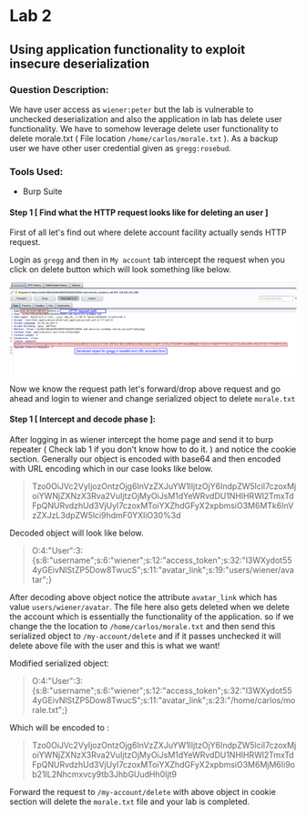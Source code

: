 # Lab 2

## Using application functionality to exploit insecure deserialization

### Question Description:

We have user access as `wiener:peter` but the lab is vulnerable to unchecked deserialization and also the application in lab has delete user functionality. We have to somehow leverage delete user functionality to delete morale.txt ( File location `/home/carlos/morale.txt` ). As a backup user we have other user credential given as `gregg:rosebud`.

### Tools Used:

- Burp Suite

#### Step 1 [ Find what the HTTP request looks like for deleting an user ]

First of all let's find out where delete account facility actually sends HTTP request.

Login as `gregg` and then in `My account` tab intercept the request when you click on delete button which will look something like below.

![](delete-facility-HTTP-request.png)

Now we know the request path let's forward/drop above request and go ahead and login to wiener and change serialized object to delete `morale.txt`

#### Step 1 [ Intercept and decode phase ]:

After logging in as wiener intercept the home page and send it to burp repeater ( Check lab 1 if you don't know how to do it. ) and notice the cookie section. Generally our object is encoded with base64 and then encoded with URL encoding which in our case looks like below.

> Tzo0OiJVc2VyIjozOntzOjg6InVzZXJuYW1lIjtzOjY6IndpZW5lciI7czoxMjoiYWNjZXNzX3Rva2VuIjtzOjMyOiJsM1dYeWRvdDU1NHlHRWl2TmxTdFpQNURvdzhUd3VjUyI7czoxMToiYXZhdGFyX2xpbmsiO3M6MTk6InVzZXJzL3dpZW5lci9hdmF0YXIiO30%3d

Decoded object will look like below.

> O:4:"User":3:{s:8:"username";s:6:"wiener";s:12:"access_token";s:32:"l3WXydot554yGEivNlStZP5Dow8TwucS";s:11:"avatar_link";s:19:"users/wiener/avatar";}

After decoding above object notice the attribute `avatar_link` which has value `users/wiener/avatar`. The file here also gets deleted when we delete the account which is essentially the functionality of the application. so if we change the the location to `/home/carlos/morale.txt` and then send this serialized object to `/my-account/delete` and if it passes unchecked it will delete above file with the user and this is what we want!

Modified serialized object:

> O:4:"User":3:{s:8:"username";s:6:"wiener";s:12:"access_token";s:32:"l3WXydot554yGEivNlStZP5Dow8TwucS";s:11:"avatar_link";s:23:"/home/carlos/morale.txt";}

Which will be encoded to :

> Tzo0OiJVc2VyIjozOntzOjg6InVzZXJuYW1lIjtzOjY6IndpZW5lciI7czoxMjoiYWNjZXNzX3Rva2VuIjtzOjMyOiJsM1dYeWRvdDU1NHlHRWl2TmxTdFpQNURvdzhUd3VjUyI7czoxMToiYXZhdGFyX2xpbmsiO3M6MjM6Ii9ob21lL2Nhcmxvcy9tb3JhbGUudHh0Ijt9

Forward the request to `/my-account/delete` with above object in cookie section will delete the `morale.txt` file and your lab is completed.
